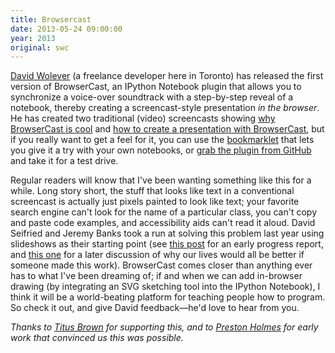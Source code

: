 ```yaml
---
title: Browsercast
date: 2013-05-24 09:00:00
year: 2013
original: swc
---
```

<p>
  <a href="http://blog.codekills.net/">David Wolever</a>
  (a freelance developer here in Toronto)
  has released the first version of BrowserCast,
  an IPython Notebook plugin that allows you to synchronize a voice-over soundtrack with
  a step-by-step reveal of a notebook,
  thereby creating a screencast-style presentation <em>in the browser</em>.
  He has created two traditional (video) screencasts showing
  <a href="http://youtu.be/OAIyHgbi5rM">why BrowserCast is cool</a>
  and
  <a href="http://youtu.be/UhHRuPPFWtE">how to create a presentation with BrowserCast</a>,
  but if you really want to get a feel for it,
  you can use the <a href="http://wolever.github.io/browsercast/">bookmarklet</a>
  that lets you give it a try with your own notebooks,
  or <a href="https://github.com/wolever/browsercast">grab the plugin from GitHub</a>
  and take it for a test drive.
</p>
<p>
  Regular readers will know that I've been wanting something like this for a while.
  Long story short,
  the stuff that looks like text in a conventional screencast
  is actually just pixels painted to look like text;
  your favorite search engine can't look for the name of a particular class,
  you can't copy and paste code examples,
  and accessibility aids can't read it aloud.
  David Seifried and Jeremy Banks took a run at solving this problem last year
  using slideshows as their starting point
  (see <a href="{{site.baseurl}}/blog/2012/02/slide-drive.html">this post</a> for an early progress report,
  and <a href="{{site.baseurl}}/blog/2012/07/ipython-notebook-towtruck-etherpad-slide-drive-win.html">this one</a>
  for a later discussion of why our lives would all be better if someone made this work).
  BrowserCast comes closer than anything ever has to what I've been dreaming of;
  if and when we can add in-browser drawing
  (by integrating an SVG sketching tool into the IPython Notebook),
  I think it will be a world-beating platform for teaching people how to program.
  So check it out,
  and give David feedback&mdash;he'd love to hear from you.
</p>
<p><em>
    Thanks to <a href="http://ivory.idyll.org/blog/">Titus Brown</a> for supporting this,
    and to <a href="http://www.ptone.com/dablog/">Preston Holmes</a> for early work
    that convinced us this was possible.
</em></p>
